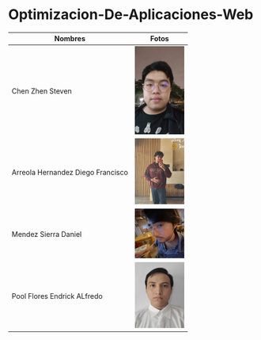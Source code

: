 # Optimizacion-De-Aplicaciones-Web

|  Nombres  |  Fotos  |
|-----------|---------|
| Chen Zhen Steven | <img src="./img/steven.jpg" width="100" heigth="100"> |
| Arreola Hernandez Diego Francisco | <img src="./img/diego.jpeg" width="100" heigth="100"> |
| Mendez Sierra Daniel | <img src="./img/daniel.jpg" width="100" heigth="100"> |
| Pool Flores Endrick ALfredo | <img src="./img/endrick.jpg" width="100" heigth="100"> |

